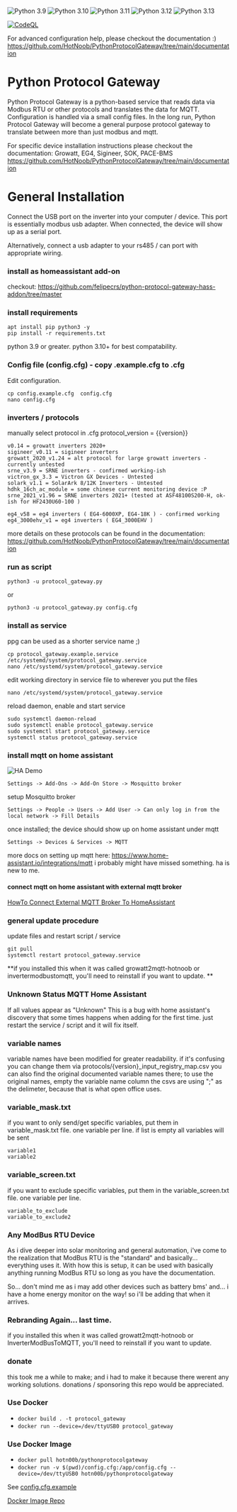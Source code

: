 
![Python 3.9](https://github.com/HotNoob/PythonProtocolGateway/actions/workflows/python-3.9.yml/badge.svg)
![Python 3.10](https://github.com/HotNoob/PythonProtocolGateway/actions/workflows/python-3.10.yml/badge.svg)
![Python 3.11](https://github.com/HotNoob/PythonProtocolGateway/actions/workflows/python-3.11.yml/badge.svg)
![Python 3.12](https://github.com/HotNoob/PythonProtocolGateway/actions/workflows/python-3.12.yml/badge.svg)
![Python 3.13](https://github.com/HotNoob/PythonProtocolGateway/actions/workflows/python-3.13.yml/badge.svg)

[![CodeQL](https://github.com/HotNoob/PythonProtocolGateway/actions/workflows/github-code-scanning/codeql/badge.svg)](https://github.com/HotNoob/PythonProtocolGateway/actions/workflows/github-code-scanning/codeql)

For advanced configuration help, please checkout the documentation :)
https://github.com/HotNoob/PythonProtocolGateway/tree/main/documentation

# Python Protocol Gateway

Python Protocol Gateway is a python-based service that reads data via Modbus RTU or other protocols and translates the data for MQTT. 
Configuration is handled via a small config files. 
In the long run, Python Protocol Gateway will become a general purpose protocol gateway to translate between more than just modbus and mqtt. 

For specific device installation instructions please checkout the documentation:
Growatt, EG4, Sigineer, SOK, PACE-BMS
https://github.com/HotNoob/PythonProtocolGateway/tree/main/documentation

# General Installation
Connect the USB port on the inverter into your computer / device. This port is essentially modbus usb adapter.
When connected, the device will show up as a serial port. 
 
Alternatively, connect a usb adapter to your rs485 / can port with appropriate wiring. 

### install as homeassistant add-on
checkout:
https://github.com/felipecrs/python-protocol-gateway-hass-addon/tree/master

### install requirements
```
apt install pip python3 -y
pip install -r requirements.txt
```

python 3.9 or greater. python 3.10+ for best compatability. 

### Config file (config.cfg) - copy .example.cfg to .cfg
Edit configuration.
```
cp config.example.cfg  config.cfg
nano config.cfg
```

### inverters / protocols
manually select protocol in .cfg
protocol_version = {{version}}
```
v0.14 = growatt inverters 2020+
sigineer_v0.11 = sigineer inverters
growatt_2020_v1.24 = alt protocol for large growatt inverters - currently untested
srne_v3.9 = SRNE inverters - confirmed working-ish
victron_gx_3.3 = Victron GX Devices - Untested
solark_v1.1 = SolarArk 8/12K Inverters - Untested
hdhk_16ch_ac_module = some chinese current monitoring device :P
srne_2021_v1.96 = SRNE inverters 2021+ (tested at ASF48100S200-H, ok-ish for HF2430U60-100 )

eg4_v58 = eg4 inverters ( EG4-6000XP, EG4-18K ) - confirmed working
eg4_3000ehv_v1 = eg4 inverters ( EG4_3000EHV )
```

more details on these protocols can be found in the documentation:
https://github.com/HotNoob/PythonProtocolGateway/tree/main/documentation

### run as script
```
python3 -u protocol_gateway.py
```

or

```
python3 -u protocol_gateway.py config.cfg
```

### install as service
ppg can be used as a shorter service name ;)

```
cp protocol_gateway.example.service  /etc/systemd/system/protocol_gateway.service
nano /etc/systemd/system/protocol_gateway.service
```
edit working directory in service file to wherever you put the files
```
nano /etc/systemd/system/protocol_gateway.service
```
reload daemon, enable and start service
```
sudo systemctl daemon-reload
sudo systemctl enable protocol_gateway.service
sudo systemctl start protocol_gateway.service
systemctl status protocol_gateway.service
```

### install mqtt on home assistant
![HA Demo](https://raw.githubusercontent.com/HotNoob/InverterModBusToMQTT/main/images/home%20assistant%20example2.png)

```Settings -> Add-Ons -> Add-On Store -> Mosquitto broker```

setup Mosquitto broker

```Settings -> People -> Users -> Add User -> Can only log in from the local network -> Fill Details ```

once installed; the device should show up on home assistant under mqtt

```Settings -> Devices & Services -> MQTT ```

more docs on setting up mqtt here: https://www.home-assistant.io/integrations/mqtt
i probably might have missed something. ha is new to me.

#### connect mqtt on home assistant with external mqtt broker
[HowTo Connect External MQTT Broker To HomeAssistant](https://www.youtube.com/watch?v=sP2gYLYQat8)

### general update procedure
update files and restart script / service
```
git pull
systemctl restart protocol_gateway.service
```

**if you installed this when it was called growatt2mqtt-hotnoob or invertermodbustomqtt, you'll need to reinstall if you want to update. **

### Unknown Status MQTT Home Assistant 
If all values appear as "Unknown"
This is a bug with home assistant's discovery that some times happens when adding for the first time. just restart the service / script and it will fix itself. 

### variable names
variable names have been modified for greater readability. if it's confusing you can change them via protocols/{version}_input_registry_map.csv
you can also find the original documented variable names there; to use the original names, empty the variable name column
the csvs are using ";" as the delimeter, because that is what open office uses. 

### variable_mask.txt
if you want to only send/get specific variables, put them in variable_mask.txt file. one variable per line. if list is empty all variables will be sent
```
variable1
variable2
```

### variable_screen.txt
if you want to exclude specific variables, put them in the variable_screen.txt file. one variable per line.
```
variable_to_exclude
variable_to_exclude2
```

### Any ModBus RTU Device
As i dive deeper into solar monitoring and general automation, i've come to the realization that ModBus RTU is the "standard" and basically... everything uses it. With how this is setup, it can be used with basically anything running ModBus RTU so long as you have the documentation. 

So... don't mind me as i may add other devices such as battery bms' and... i have a home energy monitor on the way! so i'll be adding that when it arrives.

### Rebranding Again... last time.
if you installed this when it was called growatt2mqtt-hotnoob or InverterModBusToMQTT, you'll need to reinstall if you want to update. 


### donate
this took me a while to make; and i had to make it because there werent any working solutions. 
donations / sponsoring this repo would be appreciated.

### Use Docker
- ```docker build . -t protocol_gateway ```
- ```docker run --device=/dev/ttyUSB0 protocol_gateway```

### Use Docker Image
- ``` docker pull hotn00b/pythonprotocolgateway ``` 
- ```docker run -v $(pwd)/config.cfg:/app/config.cfg --device=/dev/ttyUSB0 hotn00b/pythonprotocolgateway```

See [config.cfg.example](https://github.com/HotNoob/PythonProtocolGateway/blob/main/config.cfg.example)

[Docker Image Repo](https://hub.docker.com/r/hotn00b/pythonprotocolgateway)
